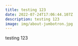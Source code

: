 ```yaml
---
title: testing 123
date: 2022-07-24T17:06:44.107Z
description: testing 123
image: img/about-jumbotron.jpg
---
```

testing 123